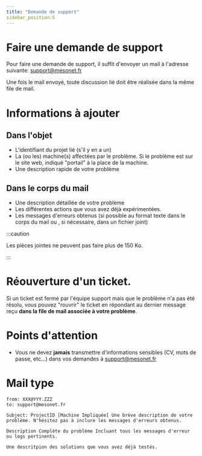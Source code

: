 ```yaml
---
title: "Demande de support"
sidebar_position:5
---
```


# Faire une demande de support

Pour faire une demande de support, il suffit d'envoyer un mail à l'adresse suivante: [support@mesonet.fr](mailto:support@mesonet.fr)

Une fois le mail envoyé, toute discussion lié doit être réalisée dans la même file de mail.

# Informations à ajouter

## Dans l'objet

- L'identifiant du projet lié (s'il y en a un)
- La (ou les) machine(s) affectées par le problème. Si le problème est sur le site web, indiqué "portail" à la place de la machine.
- Une description rapide de votre problème

## Dans le corps du mail

- Une description détaillée de votre problème
- Les différentes actions que vous avez déjà expérimentées.
- Les messages d'erreurs obtenus (si possible au format texte dans le corps du mail ou , si nécessaire, dans un fichier joint)

:::caution

Les pièces jointes ne peuvent pas faire plus de 150 Ko.

:::

# Réouverture d'un ticket.

Si un ticket est fermé par l'équipe support mais que le problème n'a pas été résolu, vous pouvez "rouvrir" le ticket en répondant au dernier message reçu **dans la file de mail associée à votre problème**.

# Points d'attention

- Vous ne devez **jamais** transmettre d'informations sensibles (CV, mots de passe, etc...) dans vos demandes à [support@mesonet.fr](mailto:support@mesonet.fr)


# Mail type

```
from: XXX@YYY.ZZZ
to: support@mesonet.fr

Subject: ProjectID [Machine Impliquée] Une brève description de votre problème. N'hésitez pas à inclure les messages d'erreurs obtenus.

Description Complète du problème Incluant tous les messages d'erreur ou logs pertinents.

Une descritpion des solutions que vous avez déjà testés.
```
